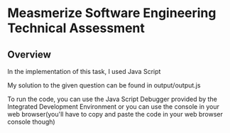 # Measmerize Software Engineering Technical Assessment

## Overview

In the implementation of this task, I used Java Script

My solution to the given question can be found in output/output.js

To run the code, you can use the Java Script Debugger provided by the Integrated Development Environment or you can use the console in your web browser(you'll have to copy and paste the code in your web browser console though)

